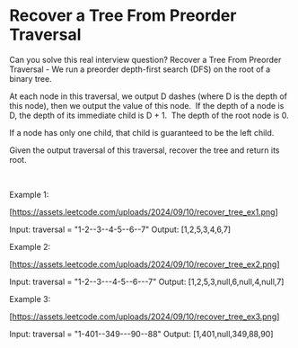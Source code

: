 # Recover a Tree From Preorder Traversal

Can you solve this real interview question? Recover a Tree From Preorder Traversal - We run a preorder depth-first search (DFS) on the root of a binary tree.

At each node in this traversal, we output D dashes (where D is the depth of this node), then we output the value of this node.  If the depth of a node is D, the depth of its immediate child is D + 1.  The depth of the root node is 0.

If a node has only one child, that child is guaranteed to be the left child.

Given the output traversal of this traversal, recover the tree and return its root.

 

Example 1:

[https://assets.leetcode.com/uploads/2024/09/10/recover_tree_ex1.png]


Input: traversal = "1-2--3--4-5--6--7"
Output: [1,2,5,3,4,6,7]


Example 2:

[https://assets.leetcode.com/uploads/2024/09/10/recover_tree_ex2.png]


Input: traversal = "1-2--3---4-5--6---7"
Output: [1,2,5,3,null,6,null,4,null,7]


Example 3:

[https://assets.leetcode.com/uploads/2024/09/10/recover_tree_ex3.png]


Input: traversal = "1-401--349---90--88"
Output: [1,401,null,349,88,90]